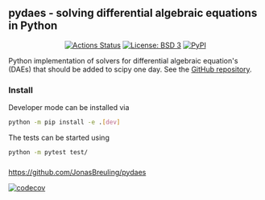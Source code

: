 ## pydaes - solving differential algebraic equations in Python

<p align="center">
<a href="https://github.com/JonasBreuling/pydaes/actions/workflows/main.yml/badge.svg"><img alt="Actions Status" src="https://github.com/JonasBreuling/pydaes/actions/workflows/main.yml/badge.svg"></a>
<a href="https://img.shields.io/badge/License-BSD_3--Clause-blue.svg"><img alt="License: BSD 3" src="https://img.shields.io/badge/License-BSD_3--Clause-blue.svg"></a>
<a href="https://pypi.org/project/pydaes/"><img alt="PyPI" src="https://img.shields.io/pypi/v/pydaes"></a>
</p>

Python implementation of solvers for differential algebraic equation's (DAEs) that should be added to scipy one day. See the [GitHub repository](https://github.com/JonasBreuling/pydaes).

### Install

Developer mode can be installed via

```bash
python -m pip install -e .[dev]
```

The tests can be started using

```bash
python -m pytest test/
```

###

https://github.com/JonasBreuling/pydaes

[![codecov](https://img.shields.io/codecov/c/github/JonasBreuling/pydaes.svg?style=flat-square)](https://app.codecov.io/gh/JonasBreuling/pydaes)